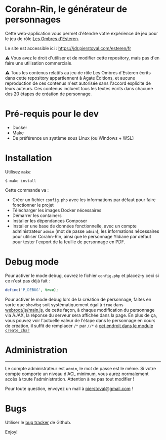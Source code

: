 Corahn-Rin, le générateur de personnages
========================================

Cette web-application vous permet d'étendre votre expérience de jeu pour le jeu de rôle [Les Ombres d'Esteren](http://www.esteren.org/).

Le site est accessible ici : https://jdr.pierstoval.com/esteren/fr

:warning: Vous avez le droit d'utiliser et de modifier cette repository, mais pas d'en faire une utilisation commerciale.

:warning: Tous les contenus relatifs au jeu de rôle Les Ombres d'Esteren écrits dans cette repository appartiennent à Agate Éditions, et aucune reproduction de ces contenus n'est autorisée sans l'accord explicite de leurs auteurs.
Ces contenus incluent tous les textes écrits dans chacune des 20 étapes de création de personnage.

# Pré-requis pour le dev

- Docker
- Make
- De préférence un système sous Linux (ou Windows + WSL)

# Installation

Utilisez `make`:

```
$ make install
```

Cette commande va :

* Créer un fichier `config.php` avec les informations par défaut pour faire fonctionner le projet
* Télécharger les images Docker nécessaires
* Démarrer les containers
* Installer les dépendances Composer
* Installer une base de données fonctionnelle, avec un compte administrateur `admin` (mot de passe `admin`), les informations nécessaires pour utiliser Corahn-Rin, ainsi que le personnage Yldiane par défaut pour tester l'export de la feuille de personnage en PDF.

# Debug mode

Pour activer le mode debug, ouvrez le fichier `config.php` et placez-y ceci si ce n'est pas déjà fait :

```php
define('P_DEBUG', true);
```
 
Pour activer le mode debug lors de la création de personnage, faites en sorte que `showMsg` soit systématiquement égal à `true` dans [webroot/js/main.js](webroot/js/main.js#L33), de cette façon, à chaque modification du personnage via AJAX, la réponse du serveur sera affichée dans la page.
En plus de ça, vous pouvez voir l'actuelle valeur de l'étape dans le personnage en cours de création, il suffit de remplacer `/*` par `//*` à [cet endroit dans le module `create_char`](modules/mod_create_char.php#L65)

# Administration
----------------

Le compte administrateur est `admin`, le mot de passe est le même. Si votre compte comporte un niveau d'ACL minimum, vous aurez normalement accès à toute l'administration. Attention à ne pas tout modifier !

Pour toute question, envoyez un mail à pierstoval@gmail.com !

# Bugs

Utiliser le [bug tracker](https://github.com/StudioAgate/CorahnRinV1/issues) de Github.

Enjoy!
